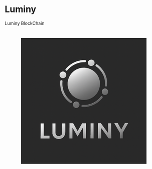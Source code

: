# Luminy
Luminy BlockChain

<h1 align="center">
    <img width="400px" style="border: none; margin: 0;" src="assets/luminy.png"/>
</h1>